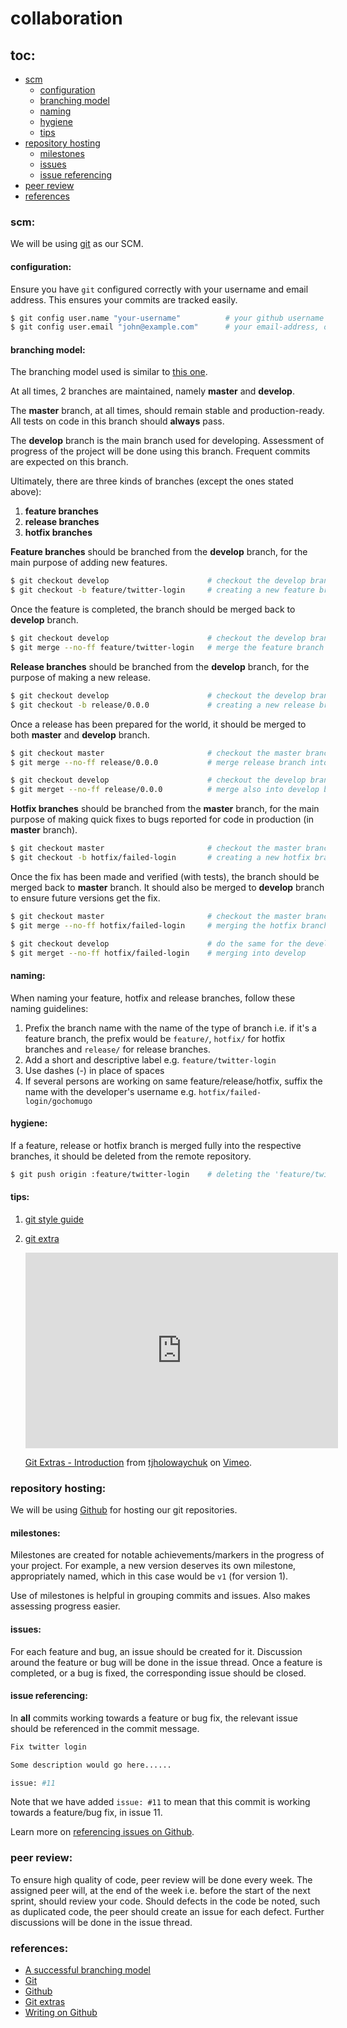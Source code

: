 
# collaboration


## toc:

* [scm](#scm)
    * [configuration](#configuration)
    * [branching model](#branching-model)
    * [naming](#naming)
    * [hygiene](#hygiene)
    * [tips](#tips)
* [repository hosting](#repository-hosting)
    * [milestones](#milestones)
    * [issues](#issues)
    * [issue referencing](#issue-referencing)
* [peer review](#peer-review)
* [references](#references)


### scm:

We will be using [git][git] as our SCM.


#### configuration:

Ensure you have `git` configured correctly with your username and email address.
This ensures your commits are tracked easily.

```bash
$ git config user.name "your-username"          # your github username
$ git config user.email "john@example.com"      # your email-address, on Github
```


#### branching model:

The branching model used is similar to [this one][nvie-model].

At all times, 2 branches are maintained, namely **master** and **develop**.

The **master** branch, at all times, should remain stable and production-ready.
All tests on code in this branch should **always** pass.

The **develop** branch is the main branch used for developing. Assessment of
progress of the project will be done using this branch. Frequent commits are
expected on this branch.

Ultimately, there are three kinds of branches (except the ones stated above):

1. **feature branches**
1. **release branches**
1. **hotfix branches**

**Feature branches** should be branched from the **develop** branch, for the main purpose
of adding new features.

```bash
$ git checkout develop                      # checkout the develop branch
$ git checkout -b feature/twitter-login     # creating a new feature branch
```

Once the feature is completed, the branch should be merged back to **develop** branch.

```bash
$ git checkout develop                      # checkout the develop branch
$ git merge --no-ff feature/twitter-login   # merge the feature branch into develop branch
```

**Release branches** should be branched from the **develop** branch, for the purpose of making
a new release.

```bash
$ git checkout develop                      # checkout the develop branch
$ git checkout -b release/0.0.0             # creating a new release branch
```

Once a release has been prepared for the world, it should be merged to both **master** and
**develop** branch.

```bash
$ git checkout master                       # checkout the master branch
$ git merge --no-ff release/0.0.0           # merge release branch into master

$ git checkout develop                      # checkout the develop branch
$ git merget --no-ff release/0.0.0          # merge also into develop branch
```

**Hotfix branches** should be branched from the **master** branch, for the main purpose
of making quick fixes to bugs reported for code in production (in **master** branch).

```bash
$ git checkout master                       # checkout the master branch
$ git checkout -b hotfix/failed-login       # creating a new hotfix branch
```

Once the fix has been made and verified (with tests), the branch should be merged back
to **master** branch. It should also be merged to **develop** branch to ensure future versions
get the fix.

```bash
$ git checkout master                       # checkout the master branch
$ git merge --no-ff hotfix/failed-login     # merging the hotfix branch into master

$ git checkout develop                      # do the same for the develop branch
$ git merget --no-ff hotfix/failed-login    # merging into develop
```


#### naming:

When naming your feature, hotfix and release branches, follow these naming guidelines:

1. Prefix the branch name with the name of the type of branch i.e. if it's a feature branch,
the prefix would be `feature/`, `hotfix/` for hotfix branches and `release/` for release branches.
1. Add a short and descriptive label e.g. `feature/twitter-login`
1. Use dashes (-) in place of spaces
1. If several persons are working on same feature/release/hotfix, suffix the name with the
developer's username e.g. `hotfix/failed-login/gochomugo`


#### hygiene:

If a feature, release or hotfix branch is merged fully into the respective branches, it should
be deleted from the remote repository.

```bash
$ git push origin :feature/twitter-login    # deleting the 'feature/twitter-login' from remote
```


#### tips:

1. [git style guide][git-style-guide]
1. [git extra][git-extras]

    <iframe src="https://player.vimeo.com/video/45506445" width="500" height="313" frameborder="0" webkitallowfullscreen mozallowfullscreen allowfullscreen></iframe> <p><a href="https://vimeo.com/45506445">Git Extras - Introduction</a> from <a href="https://vimeo.com/user8021748">tjholowaychuk</a> on <a href="https://vimeo.com">Vimeo</a>.</p></p>


### repository hosting:

We will be using [Github][github] for hosting our git repositories.


#### milestones:

Milestones are created for notable achievements/markers in the progress of
your project. For example, a new version deserves its own milestone,
appropriately named, which in this case would be `v1` (for version 1).

Use of milestones is helpful in grouping commits and issues. Also makes assessing
progress easier.


#### issues:

For each feature and bug, an issue should be created for it. Discussion around the
feature or bug will be done in the issue thread. Once a feature is completed, or
a bug is fixed, the corresponding issue should be closed.


#### issue referencing:

In **all** commits working towards a feature or bug fix, the relevant issue should be
referenced in the commit message.

```bash
Fix twitter login

Some description would go here......

issue: #11
```

Note that we have added `issue: #11` to mean that this commit is working towards
a feature/bug fix, in issue 11.

Learn more on [referencing issues on Github][github-writing].


### peer review:

To ensure high quality of code, peer review will be done every week. The assigned peer will, at the
end of the week i.e. before the start of the next sprint, should review your code. Should defects in
the code be noted, such as duplicated code, the peer should create an issue for each defect. Further
discussions will be done in the issue thread.


### references:

* [A successful branching model][nvie-model]
* [Git][git]
* [Github][github]
* [Git extras][git-extras]
* [Writing on Github][github-writing]


<!-- All external links come here, for easier updating and referencing multiple times -->
[git]:http://git-scm.com/ "Git"
[git-extras]:https://github.com/tj/git-extras "Git Extras"
[git-style-guide]:https://github.com/agis-/git-style-guide "Git Style Guide"
[github]:https://github.com "Github"
[github-writing]:https://help.github.com/articles/writing-on-github/ "Writing on Github"
[nvie-model]:http://nvie.com/posts/a-successful-git-branching-model/ "A successful git branching model"
[nvie-diagram]:res/git-model.png

